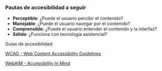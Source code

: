 ### Pautas de accesibilidad a seguir

* __Perceptible__:  ¿Puede el usuario percibir el contenido?
* __Manejable__: ¿Puede el usuario navegar por el contenido?
* __Comprensible__:  ¿Puede el usuario entender el contenido y la interfaz?
* __Sólido__:  ¿Funciona con tecnología asistencial?

Guías de accesibilidad:

[WCAG - Web Content Accessibility Guidelines](https://www.w3.org/TR/WCAG20/)

[WebAIM - Accessibility In Mind](https://webaim.org/)
